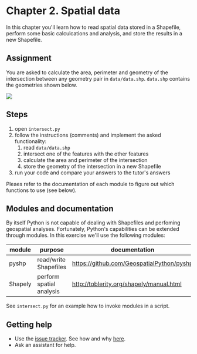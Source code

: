 # Chapter 2. Spatial data

In this chapter you'll learn how to read spatial data stored in a Shapefile, perform some basic calculcations and analysis, and store the results in a new Shapefile. 

## Assignment

You are asked to calculate the area, perimeter and geometry of the intersection between any geometry pair in `data/data.shp`. `data.shp` contains the geometries shown below.

   
![](https://github.com/ndkv/gi-minor-python-course/raw/master/2.%20geodata/data/data.png)

## Steps

1. open `intersect.py`
2. follow the instructions (comments) and implement the asked functionality:
    1. read `data/data.shp`
    2. intersect one of the features with the other features
    3. calculate the area and perimeter of the intersection
    4. store the geometry of the intersection in a new Shapefile
3. run your code and compare your answers to the tutor's answers 

Pleaes refer to the documentation of each module to figure out which functions to use (see below).

## Modules and documentation

By itself Python is not capable of dealing with Shapefiles and perfoming geospatial analyses. Fortunately, Python's capabilities can be extended through modules. In this exercise we'll use the following modules:

|module|purpose|documentation|
|---|---|---|
|pyshp|read/write Shapefiles|https://github.com/GeospatialPython/pyshp|
|Shapely|perform spatial analysis|http://toblerity.org/shapely/manual.html|

See `intersect.py` for an example how to invoke modules in a script.

## Getting help

- Use the [issue tracker](https://github.com/ndkv/gi-minor-python-course/issues). See how and why [here](https://github.com/ndkv/gi-minor-python-course#getting-help).
- Ask an assistant for help.